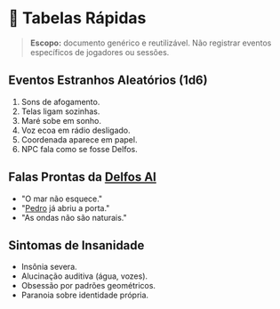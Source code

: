 # 🎲 Tabelas Rápidas

> **Escopo:** documento genérico e reutilizável. Não registrar eventos específicos de jogadores ou sessões.

## Eventos Estranhos Aleatórios (1d6)

1. Sons de afogamento.
2. Telas ligam sozinhas.
3. Maré sobe em sonho.
4. Voz ecoa em rádio desligado.
5. Coordenada aparece em papel.
6. NPC fala como se fosse Delfos.

## Falas Prontas da [Delfos AI](gen-mundo.md#delfos-ai-oficial)

* "O mar não esquece."
* "[Pedro](gen-npcs.md#pedro-silva) já abriu a porta."
* "As ondas não são naturais."

## Sintomas de Insanidade

* Insônia severa.
* Alucinação auditiva (água, vozes).
* Obsessão por padrões geométricos.
* Paranoia sobre identidade própria.

